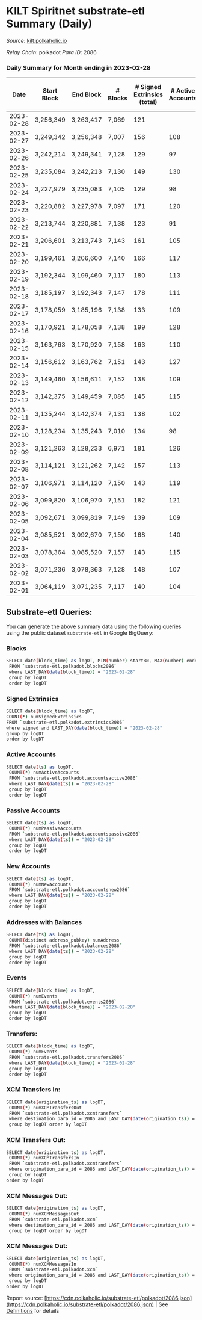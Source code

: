 # KILT Spiritnet substrate-etl Summary (Daily)

_Source_: [kilt.polkaholic.io](https://kilt.polkaholic.io)

*Relay Chain*: polkadot
*Para ID*: 2086



### Daily Summary for Month ending in 2023-02-28


| Date | Start Block | End Block | # Blocks | # Signed Extrinsics (total) | # Active Accounts | # Passive | # New | # Addresses with Balances | # Events | # Transfers | # XCM Transfers In | # XCM Transfers Out | # XCM In | # XCM Out | Issues | 
| ---- | ----------- | --------- | -------- | --------------------------- | ----------------- | --------- | ----- | ------------------------- | -------- | ----------- | ------------------ | ------------------- | -------- | --------- | ------ |
| 2023-02-28 | 3,256,349 | 3,263,417 | 7,069 | 121 |  |  |  | 18,081 | 36,409 | 28  |   |   |  |  |  |
| 2023-02-27 | 3,249,342 | 3,256,348 | 7,007 | 156 | 108 | 6 | 4 | 18,079 | 36,408 | 47  |   |   |  |  |  |
| 2023-02-26 | 3,242,214 | 3,249,341 | 7,128 | 129 | 97 | 15 | 10 | 18,076 | 36,786 | 37  |   |   |  |  |  |
| 2023-02-25 | 3,235,084 | 3,242,213 | 7,130 | 149 | 130 | 7 | 6 | 18,067 | 36,896 | 60  |   |   |  |  |  |
| 2023-02-24 | 3,227,979 | 3,235,083 | 7,105 | 129 | 98 | 8 | 6 | 18,061 | 36,612 | 39  |   |   |  |  |  |
| 2023-02-23 | 3,220,882 | 3,227,978 | 7,097 | 171 | 120 | 20 | 14 | 18,057 | 36,992 | 48  |   |   |  |  |  |
| 2023-02-22 | 3,213,744 | 3,220,881 | 7,138 | 123 | 91 | 23 | 7 | 18,045 | 36,747 | 51  |   |   |  |  |  |
| 2023-02-21 | 3,206,601 | 3,213,743 | 7,143 | 161 | 105 | 11 | 4 | 18,038 | 37,102 | 50  |   |   |  |  |  |
| 2023-02-20 | 3,199,461 | 3,206,600 | 7,140 | 166 | 117 | 16 | 8 | 18,034 | 34,602 | 43  |   |   |  |  |  |
| 2023-02-19 | 3,192,344 | 3,199,460 | 7,117 | 180 | 113 | 19 | 7 | 18,028 | 29,996 | 65  |   |   |  |  |  |
| 2023-02-18 | 3,185,197 | 3,192,343 | 7,147 | 178 | 111 | 13 | 11 | 18,021 | 30,102 | 51  |   |   |  |  |  |
| 2023-02-17 | 3,178,059 | 3,185,196 | 7,138 | 133 | 109 | 18 | 11 | 18,010 | 29,721 | 54  |   |   |  |  |  |
| 2023-02-16 | 3,170,921 | 3,178,058 | 7,138 | 199 | 128 | 15 | 4 | 17,999 | 30,322 | 63  |   |   |  |  |  |
| 2023-02-15 | 3,163,763 | 3,170,920 | 7,158 | 163 | 110 | 15 | 10 | 17,997 | 30,022 | 43  |   |   |  |  |  |
| 2023-02-14 | 3,156,612 | 3,163,762 | 7,151 | 143 | 127 | 10 | 5 | 17,989 | 29,830 | 64  |   |   |  |  |  |
| 2023-02-13 | 3,149,460 | 3,156,611 | 7,152 | 138 | 109 | 14 | 8 | 17,985 | 29,825 | 36  |   |   |  |  |  |
| 2023-02-12 | 3,142,375 | 3,149,459 | 7,085 | 145 | 115 | 17 | 10 | 17,977 | 29,626 | 50  |   |   |  |  |  |
| 2023-02-11 | 3,135,244 | 3,142,374 | 7,131 | 138 | 102 | 10 | 10 | 17,970 | 29,737 | 29  |   |   |  |  |  |
| 2023-02-10 | 3,128,234 | 3,135,243 | 7,010 | 134 | 98 | 13 | 8 | 17,962 | 29,193 | 49  |   |   |  |  |  |
| 2023-02-09 | 3,121,263 | 3,128,233 | 6,971 | 181 | 126 | 15 | 1 | 17,957 | 29,444 | 43  |   |   |  |  |  |
| 2023-02-08 | 3,114,121 | 3,121,262 | 7,142 | 157 | 113 | 6 | 6 | 17,958 | 29,942 | 42  |   |   |  |  |  |
| 2023-02-07 | 3,106,971 | 3,114,120 | 7,150 | 143 | 119 | 20 | 9 | 17,953 | 29,857 | 62  |   |   |  |  |  |
| 2023-02-06 | 3,099,820 | 3,106,970 | 7,151 | 182 | 121 | 17 | 8 | 17,947 | 30,189 | 38  |   |   |  |  |  |
| 2023-02-05 | 3,092,671 | 3,099,819 | 7,149 | 139 | 109 | 9 | 5 | 17,941 | 29,831 | 43  |   |   |  |  |  |
| 2023-02-04 | 3,085,521 | 3,092,670 | 7,150 | 168 | 140 | 18 | 8 | 17,939 | 30,055 | 88  |   |   |  |  |  |
| 2023-02-03 | 3,078,364 | 3,085,520 | 7,157 | 143 | 115 | 10 | 5 | 17,932 | 29,900 | 37  |   |   |  |  |  |
| 2023-02-02 | 3,071,236 | 3,078,363 | 7,128 | 148 | 107 | 15 | 10 | 17,929 | 29,814 | 50  |   |   |  |  |  |
| 2023-02-01 | 3,064,119 | 3,071,235 | 7,117 | 140 | 104 | 7 | 1 | 17,919 | 29,711 | 45  |   |   |  |  |  |

## Substrate-etl Queries:
You can generate the above summary data using the following queries using the public dataset `substrate-etl` in Google BigQuery:

### Blocks
```bash
SELECT date(block_time) as logDT, MIN(number) startBN, MAX(number) endBN, COUNT(*) numBlocks 
 FROM `substrate-etl.polkadot.blocks2086`  
 where LAST_DAY(date(block_time)) = "2023-02-28" 
 group by logDT 
 order by logDT
```

### Signed Extrinsics
```bash
SELECT date(block_time) as logDT, 
COUNT(*) numSignedExtrinsics 
FROM `substrate-etl.polkadot.extrinsics2086`  
where signed and LAST_DAY(date(block_time)) = "2023-02-28" 
group by logDT 
order by logDT
```

### Active Accounts
```bash
SELECT date(ts) as logDT, 
 COUNT(*) numActiveAccounts 
 FROM `substrate-etl.polkadot.accountsactive2086` 
 where LAST_DAY(date(ts)) = "2023-02-28" 
 group by logDT 
 order by logDT
```

### Passive Accounts
```bash
SELECT date(ts) as logDT, 
 COUNT(*) numPassiveAccounts 
 FROM `substrate-etl.polkadot.accountspassive2086` 
 where LAST_DAY(date(ts)) = "2023-02-28" 
 group by logDT 
 order by logDT
```

### New Accounts
```bash
SELECT date(ts) as logDT, 
 COUNT(*) numNewAccounts 
 FROM `substrate-etl.polkadot.accountsnew2086` 
 where LAST_DAY(date(ts)) = "2023-02-28" 
 group by logDT
 order by logDT
```

### Addresses with Balances
```bash
SELECT date(ts) as logDT,
 COUNT(distinct address_pubkey) numAddress 
 FROM `substrate-etl.polkadot.balances2086` 
 where LAST_DAY(date(ts)) = "2023-02-28" 
 group by logDT 
 order by logDT
```

### Events
```bash
SELECT date(block_time) as logDT, 
 COUNT(*) numEvents 
 FROM `substrate-etl.polkadot.events2086` 
 where LAST_DAY(date(block_time)) = "2023-02-28" 
 group by logDT 
 order by logDT
```

### Transfers:
```bash
SELECT date(block_time) as logDT, 
 COUNT(*) numEvents 
 FROM `substrate-etl.polkadot.transfers2086` 
 where LAST_DAY(date(block_time)) = "2023-02-28" 
 group by logDT 
 order by logDT
```

### XCM Transfers In:
```bash
SELECT date(origination_ts) as logDT, 
 COUNT(*) numXCMTransfersOut 
 FROM `substrate-etl.polkadot.xcmtransfers` 
 where destination_para_id = 2086 and LAST_DAY(date(origination_ts)) = "2023-02-28" 
 group by logDT order by logDT
```

### XCM Transfers Out:
```bash
SELECT date(origination_ts) as logDT, 
 COUNT(*) numXCMTransfersIn 
 FROM `substrate-etl.polkadot.xcmtransfers` 
 where origination_para_id = 2086 and LAST_DAY(date(origination_ts)) = "2023-02-28" 
 group by logDT 
order by logDT
```

### XCM Messages Out:
```bash
SELECT date(origination_ts) as logDT, 
 COUNT(*) numXCMMessagesOut 
 FROM `substrate-etl.polkadot.xcm` 
 where destination_para_id = 2086 and LAST_DAY(date(origination_ts)) = "2023-02-28" 
 group by logDT order by logDT
```

### XCM Messages Out:
```bash
SELECT date(origination_ts) as logDT, 
 COUNT(*) numXCMMessagesIn 
 FROM `substrate-etl.polkadot.xcm` 
 where origination_para_id = 2086 and LAST_DAY(date(origination_ts)) = "2023-02-28" 
 group by logDT 
order by logDT
```


Report source: [https://cdn.polkaholic.io/substrate-etl/polkadot/2086.json](https://cdn.polkaholic.io/substrate-etl/polkadot/2086.json) | See [Definitions](/DEFINITIONS.md) for details
